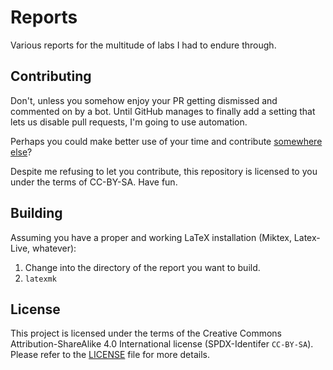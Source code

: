 # Reports

Various reports for the multitude of labs I had to endure through.

## Contributing

Don't, unless you somehow enjoy your PR getting dismissed and commented on by a bot. Until GitHub manages to finally add
a setting that lets us disable pull requests, I'm going to use automation.

Perhaps you could make better use of your time and contribute [somewhere else](https://github.com/trending)?

Despite me refusing to let you contribute, this repository is licensed to you under the terms of CC-BY-SA. Have fun.

## Building

Assuming you have a proper and working LaTeX installation (Miktex, Latex-Live, whatever):

1. Change into the directory of the report you want to build.
2. `latexmk`

## License

This project is licensed under the terms of the Creative Commons Attribution-ShareAlike 4.0 International license
(SPDX-Identifer `CC-BY-SA`). Please refer to the [LICENSE](LICENSE) file for more details.
